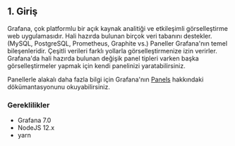 ## 1. Giriş
Grafana, çok platformlu bir açık kaynak analitiği ve etkileşimli görselleştirme web uygulamasıdır. 
Hali hazırda bulunan birçok veri tabanını destekler. (MySQL, PostgreSQL, Prometheus, Graphite vs.)
Paneller Grafana'nın temel bileşenleridir. Çeşitli verileri farklı yollarla görselleştirmenize izin verirler. 
Grafana'da hali hazırda bulunan değişik panel tipleri varken başka görselleştirmeler yapmak için kendi panelinizi yaratabilirsiniz.

Panellerle alakalı daha fazla bilgi için Grafana'nın [Panels](https://grafana.com/docs/grafana/latest/panels/) hakkındaki dökümantasyonunu okuyabilirsiniz.

### Gereklilikler
- Grafana 7.0
- NodeJS 12.x
- yarn
